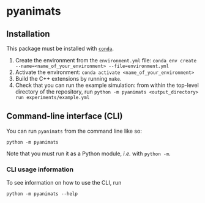 # pyanimats

## Installation

This package must be installed with [`conda`](https://docs.conda.io/en/latest/miniconda.html).

1. Create the environment from the `environment.yml` file: `conda env create --name=<name_of_your_environment> --file=environment.yml`
2. Activate the environment: `conda activate <name_of_your_environment>`
3. Build the C++ extensions by running `make`.
4. Check that you can run the example simulation: from within the top-level directory of the repository, run `python -m pyanimats <output_directory> run experiments/example.yml`


## Command-line interface (CLI)

You can run `pyanimats` from the command line like so:

```
python -m pyanimats
```

Note that you must run it as a Python module, _i.e._ with `python -m`.

### CLI usage information

To see information on how to use the CLI, run

```
python -m pyanimats --help
```
